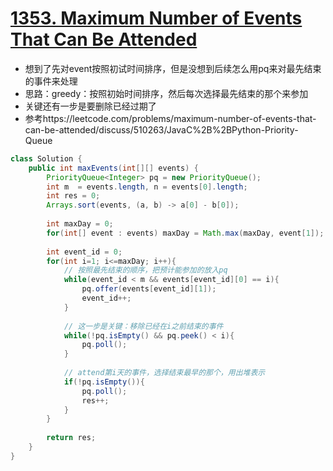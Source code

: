 # [1353. Maximum Number of Events That Can Be Attended](https://leetcode.com/problems/maximum-number-of-events-that-can-be-attended/)
* 想到了先对event按照初试时间排序，但是没想到后续怎么用pq来对最先结束的事件来处理
* 思路：greedy：按照初始时间排序，然后每次选择最先结束的那个来参加
* 关键还有一步是要删除已经过期了
* 参考https://leetcode.com/problems/maximum-number-of-events-that-can-be-attended/discuss/510263/JavaC%2B%2BPython-Priority-Queue

```java
class Solution {
    public int maxEvents(int[][] events) {
        PriorityQueue<Integer> pq = new PriorityQueue();
        int m  = events.length, n = events[0].length;
        int res = 0;
        Arrays.sort(events, (a, b) -> a[0] - b[0]);
        
        int maxDay = 0;
        for(int[] event : events) maxDay = Math.max(maxDay, event[1]);
        
        int event_id = 0;
        for(int i=1; i<=maxDay; i++){
            // 按照最先结束的顺序，把预计能参加的放入pq
            while(event_id < m && events[event_id][0] == i){
                pq.offer(events[event_id][1]);
                event_id++;
            }
            
            // 这一步是关键：移除已经在i之前结束的事件
            while(!pq.isEmpty() && pq.peek() < i){
                pq.poll();
            }
            
            // attend第i天的事件，选择结束最早的那个，用出堆表示
            if(!pq.isEmpty()){
                pq.poll();
                res++;
            }
        }
        
        return res;
    }
}

```
